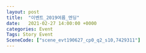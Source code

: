 ```yaml
---
layout: post
title:  "이벤트_2019여름_엔딩"
date:   2021-02-27 14:00:00 +0000
categories: Event
Tags: Story Event
SceneCode: ["scene_evt190627_cp0_q2_s10,7429311"]
---
```

